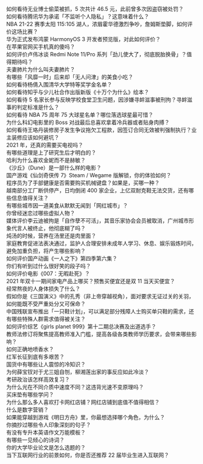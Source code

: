 如何看待无业博士偷菜被抓，5 次共计 46.5 元，此前曾多次因盗窃被处罚？  
如何看待腾讯华为承诺「不监听个人隐私」？这意味着什么？  
NBA 21-22 赛季太阳 115:105 湖人，浓眉霍华德激烈争吵，詹姆斯垫脚，如何评价这场比赛？  
华为正式发布鸿蒙 HarmonyOS 3 开发者预览版，对此如何评价？  
在苹果官网买手机真的傻吗？  
如何评价卢伟冰谈 Redmi Note 11/Pro 系列「劲儿使大了，彻底脱胎换骨」？值得期待吗？  
夫妻肺片为什么叫夫妻肺片？  
有哪些「风靡一时」后来却「无人问津」的美食小吃？  
如何看待杨倩入围清华大学特等奖学金名单？  
如何看待知乎与少儿社合作出版新版《十万个为什么》绘本？  
如何看待 5 名家长参与反映学校食堂卫生问题，因涉嫌寻衅滋事被刑拘？寻衅滋事的判定标准是什么？  
如何看待 NBA 75 周年 75 大球星名单？哪位落选球星最可惜？  
为什么科幻电影里的 Boss 对战最后总喜欢拿着冷兵器或者贴身肉搏？  
如何看待王珞丹装修房子发生争议拖欠工程款，因签订合同无效被判强制执行？业主装修应该如何避坑？  
2021 年，还真的需要买电视吗？  
有哪些道理是上了研究生后才明白的？  
哈利为什么喜欢金妮而不是赫敏？  
《沙丘》（Dune）是一部什么样的电影？  
国产游戏《仙剑奇侠传 7》Steam / Wegame 版解锁，你的体验如何？  
程序员为了手部健康是否需要购买机械键盘？如果是，买哪一种？  
越南部分工厂断供停产，日均倒闭 400 家企业，上亿双耐克鞋无法交货，还有哪些信息值得关注？  
有哪些城市因一道美食从默默无闻到「网红城市」？  
你曾经迷恋过哪些虚拟人物？  
媒体评价李云迪被拘是「自作孽不可活」，其音乐家协会会员被取消，广州城市形象代言人被终止，他彻底糊了吗？  
炖汤的时候，营养在汤里还是肉里面？  
家庭教育促进法表决通过，监护人合理安排未成年人学习、休息、娱乐锻炼时间，避免加重负担，将产生哪些影响？  
如何评价国产动画《一人之下》第四季第六集？  
你们有听到过什么很好笑的段子吗？  
如何评价电影《007：无暇赴死》？  
2021 年双十一期间家电产品上哪买？预售买便宜还是双 11 当天买便宜？  
经常熬夜的人身体损失了什么？  
假如你是《三国演义》中的孔秀（非上帝穿越视角），面对要求无证过关的关羽，如何能既不受严重处分又可保命？  
中国残联宣布推出「一只鞋计划」，可以满足部分残障人士购买单只鞋的需求，还有哪些特殊人群需求值得被关注？  
如何评价综艺《girls planet 999》第十二期总决赛及出道选手？  
教师法修订将聚焦提高教师准入门槛，提高各级各类教师学历要求，会带来哪些影响？  
如何正确地喷香水？  
红军长征到底有多艰苦？  
国货中有哪些让人震惊的冷知识？  
为何薛宝钗对于尤三姐自刎，柳湘莲出家的事反应如此冷淡？  
考研政治该怎样高效复习？  
为什么光在不同介质中速度不同？这违背光速不变原理吗？  
买床垫有哪些学问？  
为什么那么多人喜欢打卡网红店铺？网红店铺到底值不值得相信？  
什么是数字营销？  
如果能穿越到游戏《明日方舟》里，你最想选择哪个角色，为什么？  
你摘抄过哪些令人印象深刻的句子？  
有没有专升本英语作文万能模板？  
有哪些一见倾心的诗词？  
你的大学毕业论文是怎么选题的？  
当下互联网行业的前景如何，你是否还推荐 22 届毕业生进入互联网？  

